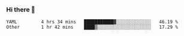 ### Hi there 👋


<!--START_SECTION:waka-->

```text
YAML         4 hrs 34 mins   ███████████▓░░░░░░░░░░░░░   46.19 %
Other        1 hr 42 mins    ████▒░░░░░░░░░░░░░░░░░░░░   17.29 %
```

<!--END_SECTION:waka-->

<!--
**ssrahul96/ssrahul96** is a ✨ _special_ ✨ repository because its `README.md` (this file) appears on your GitHub profile.

Here are some ideas to get you started:

- 🔭 I’m currently working on ...
- 🌱 I’m currently learning ...
- 👯 I’m looking to collaborate on ...
- 🤔 I’m looking for help with ...
- 💬 Ask me about ...
- 📫 How to reach me: ...
- 😄 Pronouns: ...
- ⚡ Fun fact: ...
-->
